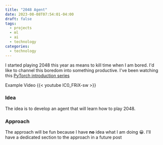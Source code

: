 ```yaml
---
title: "2048 Agent"
date: 2023-08-08T07:54:01-04:00
draft: false
tags:
  - projects
  - ml
  - ai
  - technology
categories:
  - technology
---
```


I started playing 2048 this year as means to kill time when I am bored.  I'd like to channel this boredom into something productive.  I've been watching this [PyTorch introduction series](https://www.youtube.com/playlist?list=PL_lsbAsL_o2CTlGHgMxNrKhzP97BaG9ZN) 

Example Video {{< youtube IC0_FRiX-sw >}}

### Idea

The idea is to develop an agent that will learn how to play 2048.

### Approach

The approach will be fun because I have **no** idea what I am doing :grinning:.  I'll have a dedicated section to the approach in a future post





